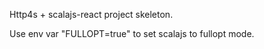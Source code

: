 Http4s + scalajs-react project skeleton.

Use env var "FULLOPT=true" to set scalajs to fullopt mode.
